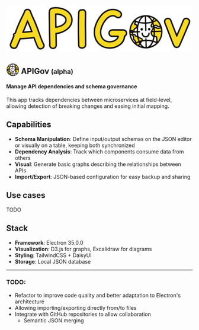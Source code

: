<p align="center">
    <img src="src/assets/logo.png" alt="APIGov Logo"/>
</p>

## <img style="width:35px;vertical-align:sub" src="src/assets/icon.png"> APIGov <small>(alpha)</small>
#### Manage API dependencies and schema governance

This app tracks dependencies between microservices at field-level, allowing detection of breaking changes and easing initial mapping.

## Capabilities
- **Schema Manipulation**: Define input/output schemas on the JSON editor or visually on a table, keeping both synchronized
- **Dependency Analysis**: Track which components consume data from others
- **Visual**: Generate basic graphs describing the relationships between APIs
- **Import/Export**: JSON-based configuration for easy backup and sharing

## Use cases
TODO

## Stack
- **Framework**: Electron 35.0.0
- **Visualization**: D3.js for graphs, Excalidraw for diagrams
- **Styling**: TailwindCSS + DaisyUI
- **Storage**: Local JSON database

---

### TODO:
- Refactor to improve code quality and better adaptation to Electron's architecture
- Allowing importing/exporting directly from/to files
- Integrate with GitHub repositories to allow collaboration
  - Semantic JSON merging